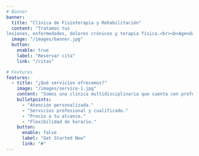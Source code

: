 ```yaml
---
# Banner
banner:
  title: "Clínica de Fisioterapia y Rehabilitación"
  content: "Tratamos tus
lesiones, enfermedades, dolores crónicos y terapia física.<br><b>Agenda tu cita hoy</b>"
  image: "/images/banner.jpg"
  button:
    enable: true
    label: "Reservar cita"
    link: "/citas"

# Features
features:
  - title: "¿Qué servicios ofrecemos?"
    image: "/images/service-1.jpg"
    content: "Somos una clínica multidisciplinaria que cuenta con profesionales de la salud en las áreas de medicina de rehabilitación y fisioterapia para cuidarte, prevenir enfermedades y/o establecer un diagnóstico de tu estado actual para la rehabilitación y recuperación de tu salud."
    bulletpoints:
      - "Atención personalizada."
      - "Servicios profesional y cualificado."
      - "Precio a tu alcance."
      - "Flexibilidad de horario."
    button:
      enable: false
      label: "Get Started Now"
      link: "#"
---
```

